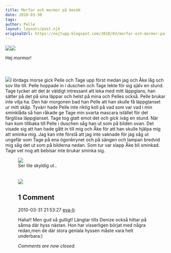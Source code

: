 ```yaml
---
title: Morfar och mormor på besök
date: 2010-03-30
tags: 	
author: Pelle
layout: layouts/post.njk
originalUrl: https://nejtupp.blogspot.com/2010/03/morfar-och-mormor-pa-besok.html
---
```


<img src="../../../../img/Mormor+och+morfar-_MG_0976.jpg"><img src="../../../../img/Mormor+och+morfar-_MG_0989.jpg">
	<figcaption>Hej mormor!<br><br></span></span></div><br><br><img src="../../../../img/Tage+och+sminket-_MG_0995.jpg">I lördags morse gick Pelle och Tage upp först medan jag och Åke låg och sov lite till. Pelle hoppade in i duschen och Tage lekte för sig själv en stund. Tage tycker att det är väldigt intressant att leka med mitt läppglans, han sätter på det på sina läppar och helst på mina och Pelles också. Pelle brukar inte vilja ha. Den här morgonen bad han Pelle att han skulle få läppglanset ur mitt skåp. Tyvärr hade Pelle inte riktig koll på vad som var vad i min sminklåda så han råkade ge Tage min svarta mascara istället för det färglösa läppglanset. Tage tog glatt emot det och gick iväg en stund. När han kom tillbaka till Pelle i duschen såg han ut som på bilden ovan. Det visade sig att han hade gått in till mig och Åke för att han skulle hjälpa mig att sminka mig. Jag kan inte förstå att jag inte vaknade för jag såg ut ungefär som Tage på ena ögonbrynet och på sängen och lampan bredvid mig såg det ut som på bilderna nedan. Som tur var slapp Åke bli sminkad. Tage vet nog att bebisar inte brukar sminka sig.<br>

<figure>
	<img src="../../../../img/Tage+och+sminket-_MG_0997.jpg">
	<figcaption>Ser lite skyldig ut..</span></span><br><br><br></div><img src="../../../../img/Tage+och+sminket-_MG_1001.jpg">

<div class="comments">
	<div class="comments-header"><h2>1 Comment</h2></div>
	<div class="comments-body">
			<div class="comment" id="comment-2198133823419572038">
				<p class="comment-header">
					<date datetime="2010-03-31T21:53:27.539+02:00">2010-03-31 21:53:27</date> 
					<a href="undefined" rel="nofollow">eva-li</a>:
				</p>
				<div class="comment-content"><p>Haha!! Men gud så gulligt! Längtar tills Denize också hittar på sånna där hyss nästan. Hon har visserligen börjat med några redan,men de där stora geniala hyssen måste vara helt underbara:)</p></div>
				<div class="comment-footer"></div>
			</div></div>
	<p class="comments-footer"><em>Comments are now closed.</em></p>
</div>